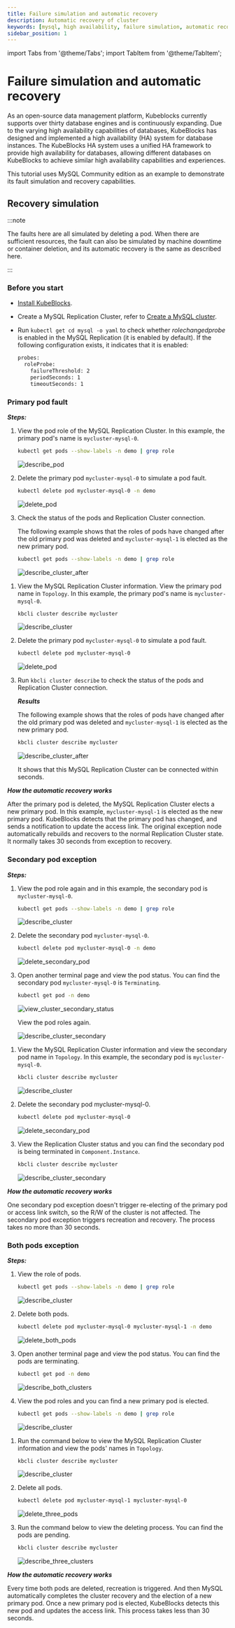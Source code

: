 ```yaml
---
title: Failure simulation and automatic recovery
description: Automatic recovery of cluster
keywords: [mysql, high availability, failure simulation, automatic recovery]
sidebar_position: 1
---
```


import Tabs from '@theme/Tabs';
import TabItem from '@theme/TabItem';

# Failure simulation and automatic recovery

As an open-source data management platform, Kubeblocks currently supports over thirty database engines and is continuously expanding. Due to the varying high availability capabilities of databases, KubeBlocks has designed and implemented a high availability (HA) system for database instances. The KubeBlocks HA system uses a unified HA framework to provide high availability for databases, allowing different databases on KubeBlocks to achieve similar high availability capabilities and experiences.

This tutorial uses MySQL Community edition as an example to demonstrate its fault simulation and recovery capabilities.

## Recovery simulation

:::note

The faults here are all simulated by deleting a pod. When there are sufficient resources, the fault can also be simulated by machine downtime or container deletion, and its automatic recovery is the same as described here.

:::

### Before you start

* [Install KubeBlocks](./../../installation/install-kubeblocks.md).
* Create a MySQL Replication Cluster, refer to [Create a MySQL cluster](./../cluster-management/create-and-connect-a-mysql-cluster.md).
* Run `kubectl get cd mysql -o yaml` to check whether _rolechangedprobe_ is enabled in the MySQL Replication (it is enabled by default). If the following configuration exists, it indicates that it is enabled:

  ```bash
  probes:
    roleProbe:
      failureThreshold: 2
      periodSeconds: 1
      timeoutSeconds: 1
  ```

### Primary pod fault

***Steps:***

<Tabs>

<TabItem value="kubectl" label="kubectl" default>

1. View the pod role of the MySQL Replication Cluster. In this example, the primary pod's name is `mycluster-mysql-0`.

    ```bash
    kubectl get pods --show-labels -n demo | grep role
    ```

    ![describe_pod](./../../../img/api-mysql-ha-grep-role.png)
2. Delete the primary pod `mycluster-mysql-0` to simulate a pod fault.

    ```bash
    kubectl delete pod mycluster-mysql-0 -n demo
    ```

    ![delete_pod](./../../../img/api-mysql-ha-delete-primary-pod.png)
3. Check the status of the pods and Replication Cluster connection.

    The following example shows that the roles of pods have changed after the old primary pod was deleted and `mycluster-mysql-1` is elected as the new primary pod.

    ```bash
    kubectl get pods --show-labels -n demo | grep role
    ```

    ![describe_cluster_after](./../../../img/api-mysql-ha-delete-primary-pod-after.png)

</TabItem>

<TabItem value="kbcli" label="kbcli">

1. View the MySQL Replication Cluster information. View the primary pod name in `Topology`. In this example, the primary pod's name is `mycluster-mysql-0`.

    ```bash
    kbcli cluster describe mycluster
    ```

    ![describe_cluster](./../../../img/ha-mysql-describe-cluster.png)
2. Delete the primary pod `mycluster-mysql-0` to simulate a pod fault.

    ```bash
    kubectl delete pod mycluster-mysql-0
    ```

    ![delete_pod](./../../../img/ha-mysql-delete-primary-pod.png)
3. Run `kbcli cluster describe` to check the status of the pods and Replication Cluster connection.

    ***Results***

    The following example shows that the roles of pods have changed after the old primary pod was deleted and `mycluster-mysql-1` is elected as the new primary pod.

    ```bash
    kbcli cluster describe mycluster
    ```

    ![describe_cluster_after](./../../../img/ha-mysql-primary-pod-describe-after.png)

    It shows that this MySQL Replication Cluster can be connected within seconds.

</TabItem>

</Tabs>

***How the automatic recovery works***

After the primary pod is deleted, the MySQL Replication Cluster elects a new primary pod. In this example, `mycluster-mysql-1` is elected as the new primary pod. KubeBlocks detects that the primary pod has changed, and sends a notification to update the access link. The original exception node automatically rebuilds and recovers to the normal Replication Cluster state. It normally takes 30 seconds from exception to recovery.

### Secondary pod exception

***Steps:***

<Tabs>

<TabItem value="kubectl" label="kubectl" default>

1. View the pod role again and in this example, the secondary pod is `mycluster-mysql-0`.

    ```bash
    kubectl get pods --show-labels -n demo | grep role
    ```

    ![describe_cluster](./../../../img/api-mysql-ha-grep-role-secondary-pod.png)
2. Delete the secondary pod `mycluster-mysql-0`.

    ```bash
    kubectl delete pod mycluster-mysql-0 -n demo
    ```

    ![delete_secondary_pod](./../../../img/api-ysql-ha-delete-secondary-pod.png)
3. Open another terminal page and view the pod status. You can find the secondary pod `mycluster-mysql-0` is `Terminating`.

    ```bash
    kubectl get pod -n demo
    ```

    ![view_cluster_secondary_status](./../../../img/api-mysql-ha-secondary-pod-status.png)

    View the pod roles again.

    ![describe_cluster_secondary](./../../../img/api-mysql-ha-secondary-pod-grep-role-after.png)

</TabItem>

<TabItem value="kbcli" label="kbcli">

1. View the MySQL Replication Cluster information and view the secondary pod name in `Topology`. In this example, the secondary pod is `mycluster-mysql-0`.

    ```bash
    kbcli cluster describe mycluster
    ```

    ![describe_cluster](./../../../img/ha-mysql-primary-pod-describe-after.png)
2. Delete the secondary pod mycluster-mysql-0.

    ```bash
    kubectl delete pod mycluster-mysql-0
    ```

    ![delete_secondary_pod](./../../../img/ha-mysql-delete-secondary.png)
3. View the Replication Cluster status and you can find the secondary pod is being terminated in `Component.Instance`.

    ```bash
    kbcli cluster describe mycluster
    ```

    ![describe_cluster_secondary](./../../../img/ha-mysql-delete-secondary-after.png)

</TabItem>

</Tabs>

***How the automatic recovery works***

One secondary pod exception doesn't trigger re-electing of the primary pod or access link switch, so the R/W of the cluster is not affected. The secondary pod exception triggers recreation and recovery. The process takes no more than 30 seconds.

### Both pods exception

***Steps:***

<Tabs>

<TabItem value="kubectl" label="kubectl" default>

1. View the role of pods.

    ```bash
    kubectl get pods --show-labels -n demo | grep role
    ```

    ![describe_cluster](./../../../img/api-mysql-ha-both-pods-grep-role.png)
2. Delete both pods.

    ```bash
    kubectl delete pod mycluster-mysql-0 mycluster-mysql-1 -n demo
    ```

    ![delete_both_pods](./../../../img/api-mysql-ha-delete-both-pods.png)
3. Open another terminal page and view the pod status. You can find the pods are terminating.

    ```bash
    kubectl get pod -n demo
    ```

    ![describe_both_clusters](./../../../img/api-mysql-ha-both-pods-status.png)
4. View the pod roles and you can find a new primary pod is elected.

    ```bash
    kubectl get pods --show-labels -n demo | grep role
    ```

    ![describe_cluster](./../../../img/api-mysql-ha-both-pods-grep-role-after.png)

</TabItem>

<TabItem value="kbcli" label="kbcli">

1. Run the command below to view the MySQL Replication Cluster information and view the pods' names in `Topology`.

    ```bash
    kbcli cluster describe mycluster
    ```

    ![describe_cluster](./../../../img/ha-mysql-delete-secondary-after.png)
2. Delete all pods.

    ```bash
    kubectl delete pod mycluster-mysql-1 mycluster-mysql-0
    ```

    ![delete_three_pods](./../../../img/ha-mysql-delete-both-pods.png)
3. Run the command below to view the deleting process. You can find the pods are pending.

    ```bash
    kbcli cluster describe mycluster
    ```

    ![describe_three_clusters](./../../../img/ha-mysql-delete-both-pods-after.png)

</TabItem>

</Tabs>

***How the automatic recovery works***

Every time both pods are deleted, recreation is triggered. And then MySQL automatically completes the cluster recovery and the election of a new primary pod. Once a new primary pod is elected, KubeBlocks detects this new pod and updates the access link. This process takes less than 30 seconds.
